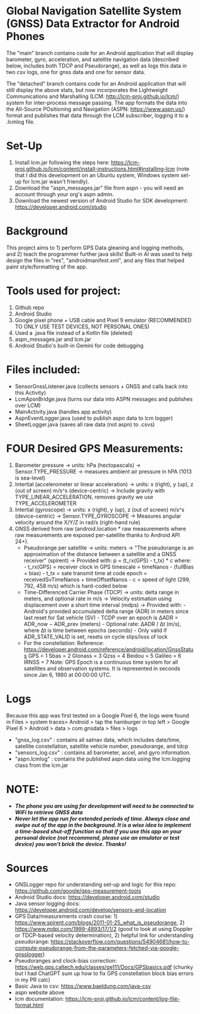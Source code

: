
# Global Navigation Satellite System (GNSS) Data Extractor for Android Phones

The "main" branch contains code for an Android application that will display barometer, gyro, acceleration, and satellite navigation data (described below, includes both TDCP and Pseudorange), as well as logs this data in two csv logs, one for gnss data and one for sensor data. 

The "detached" branch contains code for an Android application that will still display the above stats, but now incorporates the Lightweight Communications and Marshalling (LCM: http://lcm-proj.github.io/lcm/) system for inter-process message passing. The app formats the data into the All-Source POsitioning and Navigation (ASPN: https://www.aspn.us/) format and publishes that data through the LCM subscriber, logging it to a .lcmlog file.

# Set-Up 

1. Install lcm.jar following the steps here: https://lcm-proj.github.io/lcm/content/install-instructions.html#installing-lcm (note that I did this development on an Ubuntu system, Windows system set-up for lcm.jar wasn't friendly). 
2. Download the "aspn_messages.jar" file from aspn - you will need an account through your org's aspn admin. 
3. Download the newest version of Android Studio for SDK development: https://developer.android.com/studio 


# Background 

This project aims to 1) perform GPS Data gleaning and logging methods, and 2) teach the programmer further java skills! Built-in AI was used to help design the files in "res", "androidmanifest.xml", and any files that helped paint style/formatting of the app. 


# Tools used for project:
1. Github repo
2. Android Studio
3. Google pixel phone + USB cable and Pixel 9 emulator (RECOMMENDED TO ONLY USE TEST DEVICES, NOT PERSONAL ONES) 
4. Used a .java file instead of a Kotlin file (deleted)
5. aspn_messages.jar and lcm.jar 
6. Android Studio's built-in Gemini for code debugging 

# Files included:
- SensorGnssListener.java    (collects sensors + GNSS and calls back into this Activity)
- LcmApsnBridge.java         (turns our data into ASPN messages and publishes over LCM)
- MainActivity.java          (handles app activity)
- AspnEventLogger.java (used to publish aspn data to lcm logger)
- SheetLogger.java (saves all raw data (not aspn) to .csvs)

# FOUR Desired GPS Measurements:
1. Barometer pressure
    -> units: hPa (hectopascals)
    -> Sensor.TYPE_PRESSURE
    -> measures ambient air pressure in hPA (1013 is sea-level)
2. Intertial (accelerometer or linear acceleration)
    -> units: x (right), y (up), z (out of screen)  m/s^s (device-centric)
    -> Include gravity with TYPE_LINEAR_ACCELERATION, removes gravity we use TYPE_ACCELEROMETER
3. Intertial (gyroscope)
    -> units: x (right), y (up), z (out of screen)  m/s^s (device-centric)
    -> Sensor.TYPE_GYROSCOPE
    -> Measures angular velocity around the X/Y/Z in rad/s (right-hand rule)
4. GNSS derived from raw (android.location * raw measurements where raw measurements are exposed per-satellite thanks to Android API 24+).
    - Pseudorange per satellite
        -> units: meters
        -> "The pseudorange is an approximation of the distance between a satellite and a GNSS receiver" (spirent)
        -> Provided with: p = (t_rx(GPS) - t_tx) * c
            where:
                   - t_rx(GPS) = receiver clock in GPS timescale = timeNanos - (fullBias + bias)
                   - t_tx = sate transmit time at code epoch = receivedSvTimeNanos + timeOffsetNanos
                   - c = speed of light (299, 792, 458 m/s) which is hard-coded below
    - Time-Differenced Carrier Phase (TDCP)
        -> units: delta range in meters, and optional rate in m/s
        -> Velocity estimation using displacement over a short time interval (mdps)
        -> Provided with:
            - Android's provided accumulated delta range (ADR) in meters since last reset for Sat vehicle (SV)
            - TCDP over an epoch is ΔADR = ADR_now − ADR_prev (meters)
            - Optional rate: ΔADR / Δt (m/s), where Δt is time between epochs (seconds)
            - Only valid if ADR_STATE_VALID is set, resets on cycle slips/loss of lock
     - For the constellation:
        Reference: https://developer.android.com/reference/android/location/GnssStatus
                        GPS = 1
                        Sbas = 2
                        Glonass = 3
                        Qzss = 4
                        Beidou = 5
                        Galileo = 6
                        IRNSS = 7
                    Note: GPS Epoch is a continuous time system for all satellites and observation systems. It is represented in seconds since Jan 6, 1980 at 00:00:00 UTC.

# Logs 
Because this app was first tested on a Google Pixel 6, the logs were found in Files > system traces> Android > tap the hamburger in top left > Google Pixel 6 > Android > data > com.gnsdata > files > logs 
- "gnss_log.csv" : contains all satnav data, which includes date/time, satellite constellation, satellite vehicle number, pseudorange, and tdcp 
- "sensors_log.csv" : contains all barometer, accel, and gyro information. 
- "aspn.lcmlog" : contains the published aspn data using the lcm.logging class from the lcm.jar

# NOTE: 
- ***The phone you are using for development will need to be connected to WiFi to retrieve GNSS data*** 
- ***Never let the app run for extended periods of time. Always close and swipe out of the app in the background. It is a wise idea to implement a time-based shut-off function so that if you use this app on your personal device (not recommend, please use an emulator or test device) you won't brick the device. Thanks!***

# Sources 
- GNSLogger repo for understanding set-up and logic for this repo: https://github.com/google/gps-measurement-tools
- Android Studio docs: https://developer.android.com/studio
- Java sensor logging docs: https://developer.android.com/develop/sensors-and-location
- GPS Data/measurements crash course: 1) https://www.spirent.com/blogs/2011-01-25_what_is_pseudorange, 2) https://www.mdpi.com/1999-4893/17/1/2 (good to look at using Doppler or TDCP-based velocity determination), 2) helpful link for understanding pseudorange: https://stackoverflow.com/questions/54904681/how-to-compute-pseudorange-from-the-parameters-fetched-via-google-gnsslogger)
- Pseudoranges and clock-bias correction: https://web.gps.caltech.edu/classes/ge111/Docs/GPSbasics.pdf (chunky but I had ChatGPT sum up how to fix GPS constellation block bias errors in my PR calc)
- Basic Java to csv: https://www.baeldung.com/java-csv
- aspn website above 
- lcm documentation: https://lcm-proj.github.io/lcm/content/log-file-format.html


